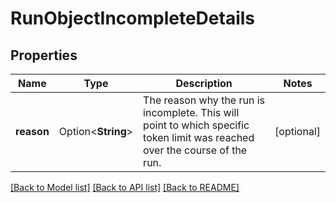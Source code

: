 # RunObjectIncompleteDetails

## Properties

Name | Type | Description | Notes
------------ | ------------- | ------------- | -------------
**reason** | Option<**String**> | The reason why the run is incomplete. This will point to which specific token limit was reached over the course of the run. | [optional]

[[Back to Model list]](../README.md#documentation-for-models) [[Back to API list]](../README.md#documentation-for-api-endpoints) [[Back to README]](../README.md)


